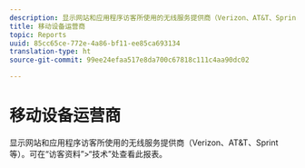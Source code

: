 ```yaml
---
description: 显示网站和应用程序访客所使用的无线服务提供商（Verizon、AT&T、Sprint 等）。可在“访客资料”>“技术”处查看此报表。
title: 移动设备运营商
topic: Reports
uuid: 85cc65ce-772e-4a86-bf11-ee85ca693134
translation-type: ht
source-git-commit: 99ee24efaa517e8da700c67818c111c4aa90dc02

---
```



# 移动设备运营商

显示网站和应用程序访客所使用的无线服务提供商（Verizon、AT&amp;T、Sprint 等）。可在“访客资料”>“技术”处查看此报表。

